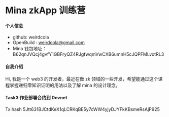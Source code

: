 # Mina zkApp 训练营


#### 个人信息

- github: weirdcola
- OpenBuild : weirdcola@gmail.com
- Mina 钱包地址：B62qnJVQcj4gvfY1GBFryQZ4RJgfwqmVwCXB6umnH5cJQPFMLvotRL3 

#### 自我介绍
Hi, 我是一个 web3 的开发者，最近在做 zk 领域的一些开发，希望能通过这个课程掌握递归零知识证明的用法以及了解 mina 的设计理念。



#### Task3 作业部署合约到 Devnet 
Tx hash 5Jtt631BJCtdKeX1qLCRKqBE5y7cWW4yjyDJYFkKBsmeRsAjP925
